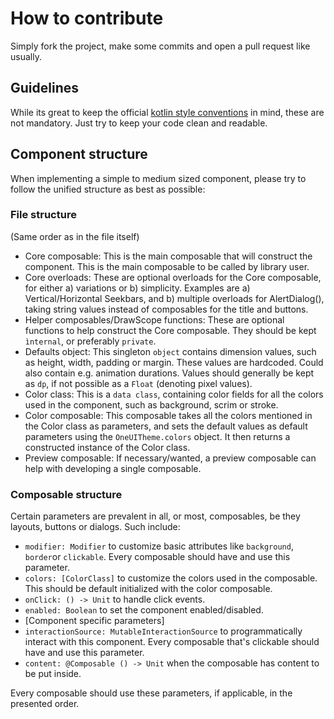 # How to contribute
Simply fork the project, make some commits and open a pull request like usually.

## Guidelines
While its great to keep the official [kotlin style conventions](https://kotlinlang.org/docs/coding-conventions.html#horizontal-whitespace) in mind, these are not mandatory.
Just try to keep your code clean and readable.

## Component structure
When implementing a simple to medium sized component, please try to follow the unified structure as best as possible:

### File structure
(Same order as in the file itself)
- Core composable: This is the main composable that will construct the component. This is the main composable to be called by library user.
- Core overloads: These are optional overloads for the Core composable, for either a) variations or b) simplicity. Examples are a) Vertical/Horizontal Seekbars, and b)
  multiple overloads for AlertDialog(), taking string values instead of composables for the title and buttons.
- Helper composables/DrawScope functions: These are optional functions to help construct the Core composable. They should be kept `ìnternal`, or preferably `private`.
- Defaults object: This singleton `object` contains dimension values, such as height, width, padding or margin. These values are hardcoded. 
   Could also contain e.g. animation durations. Values should generally be kept as `dp`, if not possible as a `Float` (denoting pixel values).
- Color class: This is a `data class`, containing color fields for all the colors used in the component, such as background, scrim or stroke.
- Color composable: This composable takes all the colors mentioned in the Color class as parameters, and sets the default values as default parameters using the
  `OneUITheme.colors` object. It then returns a constructed instance of the Color class.
- Preview composable: If necessary/wanted, a preview composable can help with developing a single composable.
### Composable structure
Certain parameters are prevalent in all, or most, composables, be they layouts, buttons or dialogs. Such include:

- `modifier: Modifier` to customize basic attributes like `background`, `border`or `clickable`. Every composable should have and use this parameter.
- `colors: [ColorClass]` to customize the colors used in the composable. This should be default initialized with the color composable.
- `onClick: () -> Unit` to handle click events.
- `enabled: Boolean` to set the component enabled/disabled.
- [Component specific parameters]
- `interactionSource: MutableInteractionSource` to programmatically interact with this component. Every composable that's clickable should have and use this parameter.
- `content: @Composable () -> Unit` when the composable has content to be put inside.

Every composable should use these parameters, if applicable, in the presented order.